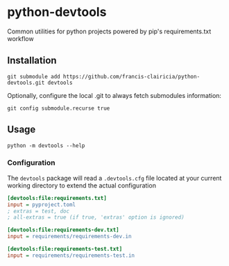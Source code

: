 # python-devtools
Common utilities for python projects powered by pip's requirements.txt workflow

## Installation
```
git submodule add https://github.com/francis-clairicia/python-devtools.git devtools
```

Optionally, configure the local .git to always fetch submodules information:
```
git config submodule.recurse true
```

## Usage
```
python -m devtools --help
```

### Configuration
The `devtools` package will read a `.devtools.cfg` file located at your current working directory to extend the actual configuration
```ini
[devtools:file:requirements.txt]
input = pyproject.toml
; extras = test, doc
; all-extras = true (if true, 'extras' option is ignored)

[devtools:file:requirements-dev.txt]
input = requirements/requirements-dev.in

[devtools:file:requirements-test.txt]
input = requirements/requirements-test.in

```

